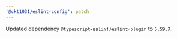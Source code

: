 ```yaml
---
'@ckt1031/eslint-config': patch
---
```


Updated dependency `@typescript-eslint/eslint-plugin` to `5.59.7`.
